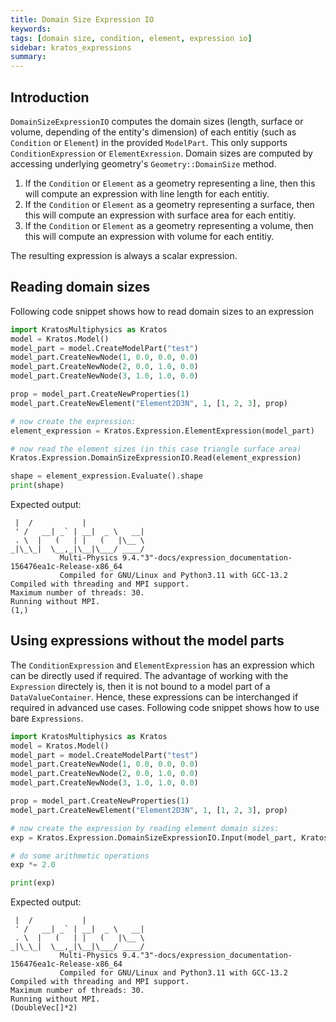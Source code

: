 ```yaml
---
title: Domain Size Expression IO
keywords: 
tags: [domain size, condition, element, expression io]
sidebar: kratos_expressions
summary: 
---
```


## Introduction

```DomainSizeExpressionIO``` computes the domain sizes (length, surface or volume, depending of the entity's dimension) of each entitiy (such as ```Condition``` or ```Element```) in the provided `ModelPart`. This only supports ```ConditionExpression``` or ```ElementExression```. Domain sizes are computed by accessing underlying geometry's ```Geometry::DomainSize``` method.

1. If the ```Condition``` or ```Element``` as a geometry representing a line, then this will compute an expression with line length for each entitiy.
2. If the ```Condition``` or ```Element``` as a geometry representing a surface, then this will compute an expression with surface area for each entitiy.
3. If the ```Condition``` or ```Element``` as a geometry representing a volume, then this will compute an expression with volume for each entitiy.

The resulting expression is always a scalar expression.

## Reading domain sizes
Following code snippet shows how to read domain sizes to an expression
```python
import KratosMultiphysics as Kratos
model = Kratos.Model()
model_part = model.CreateModelPart("test")
model_part.CreateNewNode(1, 0.0, 0.0, 0.0)
model_part.CreateNewNode(2, 0.0, 1.0, 0.0)
model_part.CreateNewNode(3, 1.0, 1.0, 0.0)

prop = model_part.CreateNewProperties(1)
model_part.CreateNewElement("Element2D3N", 1, [1, 2, 3], prop)

# now create the expression:
element_expression = Kratos.Expression.ElementExpression(model_part)

# now read the element sizes (in this case triangle surface area)
Kratos.Expression.DomainSizeExpressionIO.Read(element_expression)

shape = element_expression.Evaluate().shape
print(shape)
```

Expected output:
```console
 |  /           |
 ' /   __| _` | __|  _ \   __|
 . \  |   (   | |   (   |\__ \
_|\_\_|  \__,_|\__|\___/ ____/
           Multi-Physics 9.4."3"-docs/expression_documentation-156476ea1c-Release-x86_64
           Compiled for GNU/Linux and Python3.11 with GCC-13.2
Compiled with threading and MPI support.
Maximum number of threads: 30.
Running without MPI.
(1,)
```

## Using expressions without the model parts
The ```ConditionExpression``` and ```ElementExpression``` has an expression which can be directly used if required. The advantage of working
with the ```Expression``` directely is, then it is not bound to a model part of a ```DataValueContainer```. Hence, these expressions can be interchanged if required in
advanced use cases. Following code snippet shows how to use bare ```Expressions```.
```python
import KratosMultiphysics as Kratos
model = Kratos.Model()
model_part = model.CreateModelPart("test")
model_part.CreateNewNode(1, 0.0, 0.0, 0.0)
model_part.CreateNewNode(2, 0.0, 1.0, 0.0)
model_part.CreateNewNode(3, 1.0, 1.0, 0.0)

prop = model_part.CreateNewProperties(1)
model_part.CreateNewElement("Element2D3N", 1, [1, 2, 3], prop)

# now create the expression by reading element domain sizes:
exp = Kratos.Expression.DomainSizeExpressionIO.Input(model_part, Kratos.Globals.DataLocation.Element).Execute()

# do some arithmetic operations
exp *= 2.0

print(exp)
```

Expected output:
```console
 |  /           |
 ' /   __| _` | __|  _ \   __|
 . \  |   (   | |   (   |\__ \
_|\_\_|  \__,_|\__|\___/ ____/
           Multi-Physics 9.4."3"-docs/expression_documentation-156476ea1c-Release-x86_64
           Compiled for GNU/Linux and Python3.11 with GCC-13.2
Compiled with threading and MPI support.
Maximum number of threads: 30.
Running without MPI.
(DoubleVec[]*2)
```
